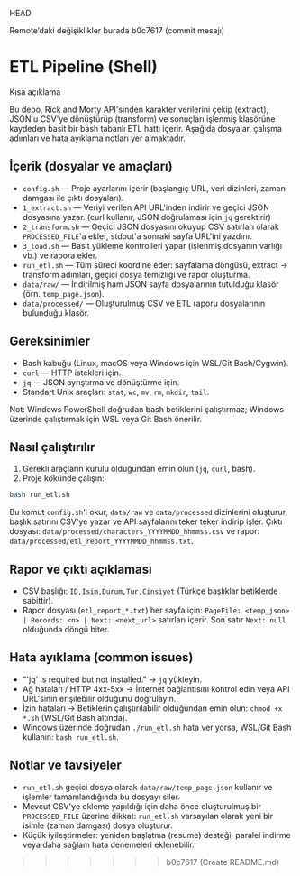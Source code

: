 HEAD


Remote’daki değişiklikler burada
b0c7617 (commit mesajı)
# ETL Pipeline (Shell)

Kısa açıklama

Bu depo, Rick and Morty API'sinden karakter verilerini çekip (extract), JSON'u CSV'ye dönüştürüp (transform) ve sonuçları işlenmiş klasörüne kaydeden basit bir bash tabanlı ETL hattı içerir. Aşağıda dosyalar, çalışma adımları ve hata ayıklama notları yer almaktadır.

## İçerik (dosyalar ve amaçları)

- `config.sh` — Proje ayarlarını içerir (başlangıç URL, veri dizinleri, zaman damgası ile çıktı dosyaları).
- `1_extract.sh` — Veriyi verilen API URL'inden indirir ve geçici JSON dosyasına yazar. (curl kullanır, JSON doğrulaması için `jq` gerektirir)
- `2_transform.sh` — Geçici JSON dosyasını okuyup CSV satırları olarak `PROCESSED_FILE`'a ekler, stdout'a sonraki sayfa URL'ini yazdırır.
- `3_load.sh` — Basit yükleme kontrolleri yapar (işlenmiş dosyanın varlığı vb.) ve rapora ekler.
- `run_etl.sh` — Tüm süreci koordine eder: sayfalama döngüsü, extract → transform adımları, geçici dosya temizliği ve rapor oluşturma.
- `data/raw/` — İndirilmiş ham JSON sayfa dosyalarının tutulduğu klasör (örn. `temp_page.json`).
- `data/processed/` — Oluşturulmuş CSV ve ETL raporu dosyalarının bulunduğu klasör.

## Gereksinimler

- Bash kabuğu (Linux, macOS veya Windows için WSL/Git Bash/Cygwin).
- `curl` — HTTP istekleri için.
- `jq` — JSON ayrıştırma ve dönüştürme için.
- Standart Unix araçları: `stat`, `wc`, `mv`, `rm`, `mkdir`, `tail`.

Not: Windows PowerShell doğrudan bash betiklerini çalıştırmaz; Windows üzerinde çalıştırmak için WSL veya Git Bash önerilir.

## Nasıl çalıştırılır

1. Gerekli araçların kurulu olduğundan emin olun (`jq`, `curl`, bash).
2. Proje kökünde çalışın:

```bash
bash run_etl.sh
```

Bu komut `config.sh`'i okur, `data/raw` ve `data/processed` dizinlerini oluşturur, başlık satırını CSV'ye yazar ve API sayfalarını teker teker indirip işler. Çıktı dosyası: `data/processed/characters_YYYYMMDD_hhmmss.csv` ve rapor: `data/processed/etl_report_YYYYMMDD_hhmmss.txt`.

## Rapor ve çıktı açıklaması

- CSV başlığı: `ID,Isim,Durum,Tur,Cinsiyet` (Türkçe başlıklar betiklerde sabittir).
- Rapor dosyası (`etl_report_*.txt`) her sayfa için: `PageFile: <temp_json> | Records: <n> | Next: <next_url>` satırları içerir. Son satır `Next: null` olduğunda döngü biter.

## Hata ayıklama (common issues)

- "'jq' is required but not installed." → `jq` yükleyin.
- Ağ hataları / HTTP 4xx-5xx → İnternet bağlantısını kontrol edin veya API URL'sinin erişilebilir olduğunu doğrulayın.
- İzin hataları → Betiklerin çalıştırılabilir olduğundan emin olun: `chmod +x *.sh` (WSL/Git Bash altında).
- Windows üzerinde doğrudan `./run_etl.sh` hata veriyorsa, WSL/Git Bash kullanın: `bash run_etl.sh`.

## Notlar ve tavsiyeler

- `run_etl.sh` geçici dosya olarak `data/raw/temp_page.json` kullanır ve işlemler tamamlandığında bu dosyayı siler.
- Mevcut CSV'ye ekleme yapıldığı için daha önce oluşturulmuş bir `PROCESSED_FILE` üzerine dikkat: `run_etl.sh` varsayılan olarak yeni bir isimle (zaman damgası) dosya oluşturur.
- Küçük iyileştirmeler: yeniden başlatma (resume) desteği, paralel indirme veya daha sağlam hata denemeleri eklenebilir.


>>>>>>> b0c7617 (Create README.md)
